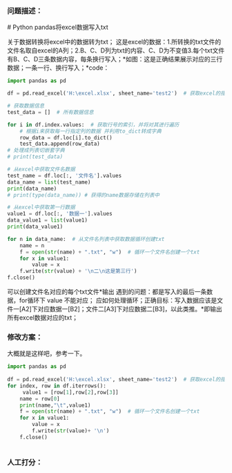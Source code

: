 ### 问题描述：
<p># Python pandas将excel数据写入txt</p>
关于数据转换将excel中的数据转为txt；
这是excel的数据：1.所转换的txt文件的文件名取自excel的A列；2.B、C、D列为txt的内容、C、D为不变值3.每个txt文件有B、C、D三条数据内容，每条换行写入；*如图：这是正确结果展示对应的三行数据；一条一行、换行写入；*code：

```python
import pandas as pd

df = pd.read_excel('H:\excel.xlsx', sheet_name='test2')  # 获取excel的指定表单的数据

# 获取数据信息
test_data = []  # 所有数据信息

for i in df.index.values:  # 获取行号的索引，并将对其进行遍历
    # 根据i来获取每一行指定列的数据 并利用to_dict转成字典
    row_data = df.loc[i].to_dict()
    test_data.append(row_data)
# 处理成列表切嵌套字典
# print(test_data)

# 从excel中获取文件名数据
test_name = df.loc[:, '文件名'].values
data_name = list(test_name)
print(data_name)
# print(type(data_name)) # 获得的name数据存储在列表中

# 从excel中获取第一行数据
value1 = df.loc[:, '数据一'].values
data_value1 = list(value1)
print(data_value1)

for n in data_name:  # 从文件名列表中获取数据循环创建txt
    name = n
    f = open(str(name) + ".txt", "w")  # 循环一个文件名创建一个txt
    for x in value1:
        value = x
    f.write(str(value) + '\n二\n这是第三行')
f.close()

```
可以创建文件名对应的每个txt文件*输出
遇到的问题：都是写入的最后一条数据，for循环下 value 不能对应； 应如何处理循环；正确目标：写入数据应该是文件一[A2]下对应数据一[B2]；文件二[A3]下对应数据二[B3]，以此类推。*即输出所有excel数据对应的txt； 
### 修改方案：
大概就是这样吧，参考一下。

```python
import pandas as pd
 
df = pd.read_excel('H:\excel.xlsx', sheet_name='test2')  # 获取excel的指定表单的数据
for index, row in df.iterrows():
     value1 = [row[1],row[2],row[3]]
    name = row[0]
    print(name,"\t",value1)
    f = open(str(name) + ".txt", "w")  # 循环一个文件名创建一个txt
    for x in value1:
        value = x
        f.write(str(value)+ '\n')
    f.close()



```

### 人工打分：
